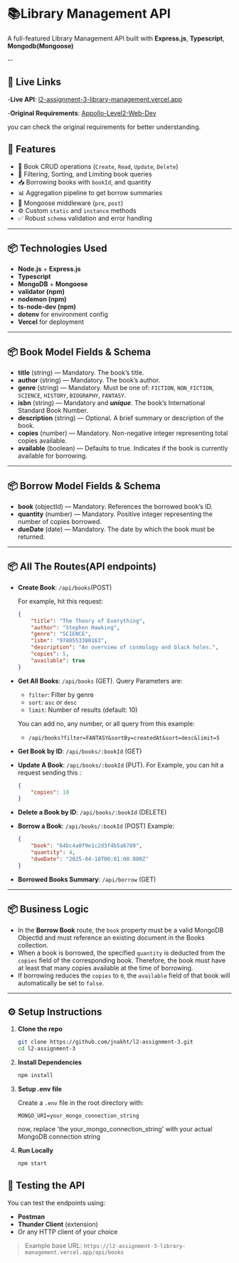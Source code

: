 
# 📚Library Management API
A full-featured Library Management API built with **Express.js**, **Typescript**, **Mongodb(Mongoose)**

--

## 🔗 Live Links

-**Live API**: [l2-assignment-3-library-management.vercel.app](https://l2-assignment-3-library-management.vercel.app/)

-**Original Requirements**: [Appollo-Level2-Web-Dev](https://github.com/Apollo-Level2-Web-Dev/B5A3.git) 

 you can check the original requirements for better understanding.


## 🚀 Features

- 📙 Book CRUD operations (`Create`, `Read`, `Update`, `Delete`)
- 🔎 Filtering, Sorting, and Limiting book queries
- 📥 Borrowing books with `bookId`, and quantity
- 📊 Aggregation pipeline to get borrow summaries
- 🧠 Mongoose middleware (`pre`, `post`)
- ⚙️ Custom `static` and `instance` methods
- ✅ Robust `schema` validation and error handling


---

## 📦 Technologies Used

- **Node.js** + **Express.js**
- **Typescript**
- **MongoDB** + **Mongoose**
- **validator (npm)**
- **nodemon (npm)**
- **ts-node-dev (npm)**
- **dotenv** for environment config
- **Vercel** for deployment


---


## 📦 Book Model Fields & Schema

- **title** (string) — Mandatory. The book’s title.
- **author** (string) — Mandatory. The book’s author.
- **genre** (string) — Mandatory. Must be one of: `FICTION`, `NON_FICTION`, `SCIENCE`, `HISTORY`, `BIOGRAPHY`, `FANTASY`.
- **isbn** (string) — Mandatory and ***unique***. The book’s International Standard Book Number.
- **description** (string) — Optional. A brief summary or description of the book.
- **copies** (number) — Mandatory. Non-negative integer representing total copies available.
- **available** (boolean) — Defaults to true. Indicates if the book is currently available for borrowing.


---


## 📦 Borrow Model Fields & Schema

- **book** (objectId) — Mandatory. References the borrowed book’s ID.
- **quantity** (number) — Mandatory. Positive integer representing the number of copies borrowed.
- **dueDate** (date) — Mandatory. The date by which the book must be returned.


---


## 📦 All The Routes(API endpoints)

- **Create Book**: `/api/books`(POST)

    For example, hit this request: 
    ```json 
    {
        "title": "The Theory of Everything",
        "author": "Stephen Hawking",
        "genre": "SCIENCE",
        "isbn": "9780553380163",
        "description": "An overview of cosmology and black holes.",
        "copies": 5,
        "available": true
    }
    ```
- **Get All Books**: `/api/books` (GET). Query Parameters are: 

    - `filter`: Filter by genre
    - `sort`: `asc` or `desc`
    - `limit`: Number of results (default: 10)

    You can add no, any number, or all query from this example: 

    - `/api/books?filter=FANTASY&sortBy=createdAt&sort=desc&limit=5` 

- **Get Book by ID**: `/api/books/:bookId` (GET)
- **Update A Book**: `/api/books/:bookId` (PUT). For Example, you  can hit  a request sending this : 

    ```json 
    {
        "copies": 10
    }
    ```

- **Delete a Book by ID**: `/api/books/:bookId` (DELETE)
- **Borrow a Book**: `/api/books/:bookId` (POST)
    Example: 

    ```json 
    {
        "book": "64bc4a0f9e1c2d3f4b5a6789",
        "quantity": 4,
        "dueDate": "2025-04-18T00:01:00.000Z"
    }
    ```

- **Borrowed Books Summary**: `/api/borrow` (GET)


---


## 📦 Business Logic

- In the **Borrow Book** route, the `book` property must be a valid MongoDB ObjectId and must reference an existing document in the Books collection.
- When a book is borrowed, the specified `quantity` is deducted from the `copies` field of the corresponding book. Therefore, the book must have at least that many copies available at the time of borrowing.
- If borrowing reduces the `copies` to `0`, the `available` field of that book will automatically be set to `false`.


---


## ⚙️ Setup Instructions

1. **Clone the repo**

    ```bash
    git clone https://github.com/jnakht/l2-assignment-3.git
    cd l2-assignment-3
    ```

2. **Install Dependencies**

    ```bash
    npm install
    ```

3. **Setup .env file**

    Create a `.env` file in the root directory with:

    ```env
    MONGO_URI=your_mongo_connection_string
    ```
    
    now, replace 'the your_mongo_connection_string' with your actual MongoDB connection string 
    
4. **Run Locally**

    ```bash
    npm start
    ```

## 🧪 Testing the API

You can test the endpoints using:
- **Postman**
- **Thunder Client** (extension)
- Or any HTTP client of your choice

> Example base URL: `https://l2-assignment-3-library-management.vercel.app/api/books`



